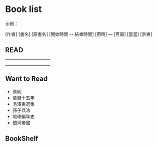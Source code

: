 # Book list

示例：

[作者] [書名] [原書名] [開始時間 -- 結束時間] [用時] — [豆瓣] [當當] [京東]

## READ

|      |      |      |      |      |      |      |      |      |
| ---- | ---- | ---- | ---- | ---- | ---- | ---- | ---- | ---- |
|      |      |      |      |      |      |      |      |      |
|      |      |      |      |      |      |      |      |      |
|      |      |      |      |      |      |      |      |      |



## Want to Read

* 原則
* 萬曆十五年
* 毛澤東選集
* 孫子兵法
* 地球編年史
* 銀河帝國



## BookShelf

